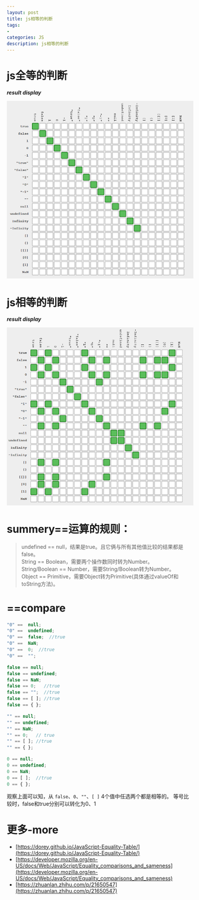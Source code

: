```yaml
---
layout: post
title: js相等的判断
tags:
- 
categories: JS
description: js相等的判断
---
```


# js全等的判断

**_result display_**
<div class="rd">
    <img src="/assets/images/2017/1-2-3/03-28-1.png" alt="">
</div>


# js相等的判断
**_result display_**
<div class="rd">
    <img src="/assets/images/2017/1-2-3/03-28-2.png" alt="">
</div>

# summery==运算的规则：

> undefined == null，结果是true。且它俩与所有其他值比较的结果都是false。  
> String == Boolean，需要两个操作数同时转为Number。  
> String/Boolean == Number，需要String/Boolean转为Number。  
> Object == Primitive，需要Object转为Primitive(具体通过valueOf和toString方法)。


# ==compare

```js
"0" ==  null;
"0" ==  undefined;
"0" ==  false;  //true
"0" ==  NaN;
"0" ==  0;  //true
"0" ==  "";
```

```js
false == null;
false == undefined;
false == NaN;
false == 0;   //true
false == "";  //true
false == [ ]; //true
false == { };
```

```js
"" == null;
"" == undefined;
"" == NaN;
"" == 0;   // true
"" == [ ]; //true
"" == { };
```

```js
0 == null;
0 == undefined;
0 == NaN;
0 == [ ];  //true
0 == { };
```

观察上面可以知，从 `false`、`0`、`""`、`[ ]` 4个值中任选两个都是相等的。
等号比较时，false和true分别可以转化为0、1


# 更多-more
- [https://dorey.github.io/JavaScript-Equality-Table/](https://dorey.github.io/JavaScript-Equality-Table/)
- [https://developer.mozilla.org/en-US/docs/Web/JavaScript/Equality_comparisons_and_sameness](https://developer.mozilla.org/en-US/docs/Web/JavaScript/Equality_comparisons_and_sameness)
- [https://zhuanlan.zhihu.com/p/21650547](https://zhuanlan.zhihu.com/p/21650547)







